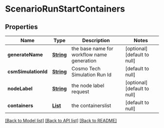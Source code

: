 # ScenarioRunStartContainers
## Properties

Name | Type | Description | Notes
------------ | ------------- | ------------- | -------------
**generateName** | [**String**](string.md) | the base name for workflow name generation | [optional] [default to null]
**csmSimulationId** | [**String**](string.md) | Cosmo Tech Simulation Run Id | [default to null]
**nodeLabel** | [**String**](string.md) | the node label request | [optional] [default to null]
**containers** | [**List**](ScenarioRunContainer.md) | the containerslist | [default to null]

[[Back to Model list]](../README.md#documentation-for-models) [[Back to API list]](../README.md#documentation-for-api-endpoints) [[Back to README]](../README.md)

